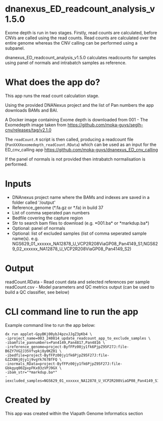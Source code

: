 # dnanexus_ED_readcount_analysis_v1.5.0
Exome depth is run in two stages. Firstly, read counts are calculated, before CNVs are called using the read counts. Read counts are calculated over the entire genome whereas the CNV calling can be performed using a subpanel.

dnanexus_ED_readcount_analysis_v1.5.0 calculates readcounts for samples using panel of normals and intrabatch samples as reference.

# What does the app do?
This app runs the read count calculation stage.

Using the provided DNANexus project and the list of Pan numbers the app downloads BAMs and BAI.

A Docker image containing Exome depth is downloaded from 001 - The Exomedepth image taken from https://github.com/moka-guys/seglh-cnv/releases/tag/v2.1.0

The `readCount.R` script is then called, producing a readcount file (`PanXXXXexomedepth_readCount.RData`) which can be used as an input for the ED_cnv_calling app https://github.com/moka-guys/dnanexus_ED_cnv_calling

If the panel of normals is not provided then intrabatch normalisation is performed.
# Inputs
* DNAnexus project name where the BAMs and indexes are saved in a folder called '/output'
* Reference_genome (*.fa.gz or *.fa) in build 37
* List of comma seperated pan numbers
* Bedfile covering the capture region
* Str to search bam files to download (e.g. \*001.ba* or \*markdup.ba*)
* Optional: panel of normals
* Optional: list of excluded samples (list of comma seperated sample name(s). e.g. NGS629_01_xxxxxx_NA12878_U_VCP2R208ViaGP08_Pan4149_S1,NGS629_02_xxxxxx_NA12878_U_VCP2R208ViaGP08_Pan4149_S2)

# Output
readCount.RData - Read count data and selected references per sample
readCount.csv - Model parameters and QC metrics output (can be used to build a QC classifier, see below)

# CLI command line to run the app
Example command line to run the app below:
```
dx run applet-GpyBKj00ybJ4pzvJJgZ3pKb4 \
-iproject_name=003_240814_update_readcount_app_to_exclude_samples \
-ibamfile_pannumbers=Pan4149,Pan4817,Pan4816 \
-ireference_genome=project-ByfFPz00jy1fk6PjpZ95F27J:file-B6ZY7VG2J35Vfvpkj8y0KZ01 \
-ibedfile=project-ByfFPz00jy1fk6PjpZ95F27J:file-GZZXB6j0jy1j9vgYk767BfFQ \
-inormals_RData=project-ByfFPz00jy1fk6PjpZ95F27J:file-Gbkgyq00ZpxpFKx03zVPJ9GX \
-ibam_str="*markdup.ba*"
-iexcluded_samples=NGS629_01_xxxxxx_NA12878_U_VCP2R208ViaGP08_Pan4149_S1,NGS629_02_xxxxxx_NA12878_U_VCP2R208ViaGP08_Pan4149_S2

```

# Created by
This app was created within the Viapath Genome Informatics section